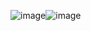 ![image](https://github.com/OceansBlessing/OceansBlessing/assets/173688831/a7777b1b-7e41-4a5f-9d98-3b89f3926ecf)![image](https://github.com/OceansBlessing/OceansBlessing/assets/173688831/a7777b1b-7e41-4a5f-9d98-3b89f3926ecf) 

